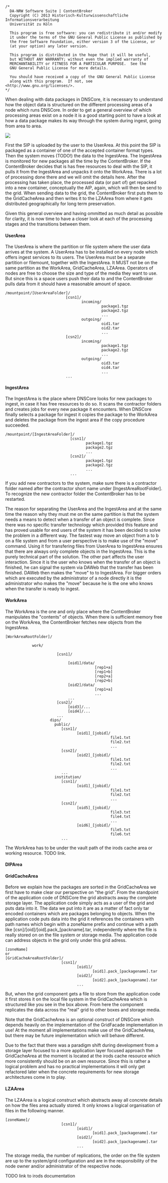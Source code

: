 	/*
	  DA-NRW Software Suite | ContentBroker
	  Copyright (C) 2013 Historisch-Kulturwissenschaftliche Informationsverarbeitung
	  Universität zu Köln
	
	  This program is free software: you can redistribute it and/or modify
	  it under the terms of the GNU General Public License as published by
	  the Free Software Foundation, either version 3 of the License, or
	  (at your option) any later version.
	
	  This program is distributed in the hope that it will be useful,
	  but WITHOUT ANY WARRANTY; without even the implied warranty of
	  MERCHANTABILITY or FITNESS FOR A PARTICULAR PURPOSE.  See the
	  GNU General Public License for more details.
	
	  You should have received a copy of the GNU General Public License
	  along with this program.  If not, see <http://www.gnu.org/licenses/>.
	*/

When dealing with data packages in DNSCore, it is necessary to understand how the 
object data is structured on the different processing areas of a node which runs DNSCore. 
In order to get a general overview of which processing areas exist on a node it is a good starting point to have a look at
how a data package makes its way through the system during ingest, going from area to area.

![](https://raw2.github.com/da-nrw/DNSCore/master/ContentBroker/src/main/markdown/processing_stages.jpg)

First the SIP is uploaded by the user to the UserArea. At this point the SIP is packaged as a container of one of
the accepted container format types. Then the system moves (TODO!) the data to the IngestArea.
The IngestArea is monitored for new packages all the time by the ContentBroker. If the ContentBroker decides
that is has free resources to deal with the SIP, it pulls it from the IngestArea and unpacks it 
onto the WorkArea. There is a lot of processing done there and we will omit the details here. 
After the processing has taken place, the processed data (or part of) get repacked into a new container, conceptually the AIP, again, 
which will then be send to the grid. When sending data to the grid, 
the ContentBroker first puts them to the GridCacheArea and then writes it to the LZAArea from where it gets
distributed geographically for long term preservation.

Given this general overview and having ommitted as much detail as possible for clarity, it is now time to have
a closer look at each of the processing stages and the transitions between them.

#### UserArea

The UserArea is where the partition or file system where the user data arrives at the system. A UserArea
has to be installed on every node which offers ingest services to its users. The UserArea must be a separate partition or
filemount, together with the IngestArea. It MUST not be on the same partition as the WorkArea, GridCacheArea, LZAArea.
Operators of nodes are free to choose the size and type of the media they want to use. But since this is a space users
push their data to and the ContentBroker pulls data from it should have a reasonable amount of space.

    /mountpoint/[UserAreaFolder]/
	                           [csn1]/
	                           		  incoming/
	                                           package1.tgz
	                                           package2.tgz
	                                           ...
	                                  outgoing/
	                                           oid1.tar
	                                           oid2.tar
	                                           ...
	                           [csn2]/
	                                  incoming/
	                         	               package1.tgz
	                         		           package2.tgz
	                         		           ...
	                         		  outgoing/
	                         		           oid3.tar
	                         		           oid4.tar
	                         		           ...
	                           ...
#### IngestArea

The IngestArea is the place where DNSCore looks for new packages to ingest, in case it has free resources to do so.
It scans the contractor folders and creates jobs for every new package it encounters. When DNSCore finally selects 
a package for ingest it copies the package to the WorkArea and deletes the package from the ingest area if the copy
procedure succeeded.

    /mountpoint/[IngestAreaFolder]/
	                             [csn1]/
	                                    package1.tgz
	                                    package2.tgz
	                                    ...
	                             [csn2]/
	                             		package1.tgz
	                             		package2.tgz
	                             		...
	                             ...

If you add new contractors to the system, make sure there is a contractor folder named after the contractor short name under
[IngestAreaRootFolder]. To recognize the new contractor folder the ContentBroker has to be restarted.

The reason for separating the UserArea and the IngestArea and at the same time the reason why they must me on the same partition
is that the system needs a means to detect when a transfer of an object is complete. Since there was no specific transfer technology
which provided this feature and has proved usable for end users of the system it has been decided to solve the problem in a different way.
The fastest way move an object from a to b on a file system and from a user perspective is to make use of the "move" command. Using it
for transfering files from UserArea to IngestArea ensures that there are always only complete objects in the IngestArea. This is the purely 
technical part of the solution. The other part affects the user interaction. Since it is the user who knows when the transfer of an object
is finished, he can signal the system via DAWeb that the transfer has been
finished. DAWeb then makes the "move" to to IngestArea. For bigger orders which are executed by the administrator of a node directly it is
the administrator who makes the "move" because he is the one who knows when the transfer is ready to ingest.

#### WorkArea

The WorkArea is the one and only place where the ContentBroker manipulates the "contents" of objects. When there is
sufficient memory free on the WorkArea, the ContentBroker fetches new objects from the IngestArea. 

    [WorkAreaRootFolder]/
    
    			work/
    			
                           [csn1]/
                           
                                [oid1]/data/
                                            [rep1+a]
                                            [rep1+b]
                                            [rep2+a]
                                            [rep2+b]
                                [oid2]/data/
                                            [rep1+a]
                                            ...
                                ... 
                           [csn2]/
                                [oid3]/...
                                [oid4]/...
                           ...
                        dips/
                          public/
                             [csn1]/
                                    [oid1]_[jobid]/
                                                   file1.txt
                                                   file2.txt
                                                   ...
                             [csn2]/
                                    [oid2]_[jobid]/
                                                   file1.txt
                                                   file2.txt
                                                   ...
                             ...
                          institution/
                             [csn1]/
                                    [oid1]_[jobid]/
                                                   file1.txt
                                                   file2.txt
                                                   ...
                             [csn2]/
                                    [oid5]_[jobid]/
                                                   file3.txt
                                                   file4.txt
                                                   ...
                                    [oid6]_[jobid]/
                                                   file5.txt
                                                   file6.txt
                             ...



The WorkArea has to be under the vault path of the irods cache area or working resource. TODO link.

#### DIPArea





#### GridCacheArea

Before we explain how the packages are sorted in the GridCacheArea we first have to 
make clear our perspective on "the grid". From the standpoint of the application code of
DNSCore the grid abstracts away the complete storage layer. The application code simply acts
as a user of the grid and puts data into it. The data we put into it are as a matter of fact only
tar encoded containers which are packages belonging to objects. When the application code puts data
into the grid it references the containers with path names which begin with a zoneName prefix and continue
with a path like [csn]/[oid]/[oid].pack_[packname].tar, independently where the file is really stored on on the 
file system or storage media. The application code can address objects in the grid only under this grid adress.

    [zoneName]
    or
    [GridCacheAreaRootFolder]/
                             [csn1]/
                                    [oid1]/
                                           [oid1].pack_[packagename].tar
                                    [oid2]/
                                           [oid2].pack_[packagename].tar
                                    ...
                                    
But, when the grid component gets a file to store from the application code it first stores it on the local
file system in the GridCacheArea which is structured like you see in the box above. From here the component
replicates the data across the "real" grid to other boxes and storage media. 

Note that the GridCacheArea is an optional construct of DNSCore which depends heavily on the implementation of 
the GridFacade implementation in use! At the moment all implementations make use of the GridCacheArea, but there 
may be future implementation which will behave different.

Due to the fact that there was a paradigm shift during development from a storage layer focused to a more application layer focused
approach the GridCacheArea at the moment is located at the irods cache resource which more consistently should be on an own resource.
Since this is rather a logical problem and has no practical implementations it will only get refactored later when the concrete 
requirements for new storage architectures come in to play.

#### LZAArea

The LZAArea is a logical construct which abstracts away all concrete details on how the files area actually stored. It only 
knows a logical organisation of files in the following manner.

    [zoneName]/
                             [csn1]/
                                    [oid1]/
                                           [oid1].pack_[packagename].tar
                                    [oid2]/
                                           [oid2].pack_[packagename].tar
                                    ...

The storage media, the number of replications, the order on the file system are up to the system/grid configuration and are in the 
responsibility of the node owner and/or administrator of the respective node.

TODO link to irods documentation





